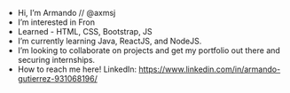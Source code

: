 -  Hi, I’m Armando // @axmsj
-  I’m interested in Fron
-  Learned - HTML, CSS, Bootstrap, JS
-  I’m currently learning Java, ReactJS, and NodeJS.
-  I’m looking to collaborate on projects and get my portfolio out there and securing internships.
-  How to reach me here! LinkedIn: https://www.linkedin.com/in/armando-gutierrez-931068196/


<!---
axmsj/axmsj is a ✨ special ✨ repository because its `README.md` (this file) appears on your GitHub profile.
You can click the Preview link to take a look at your changes.
--->
